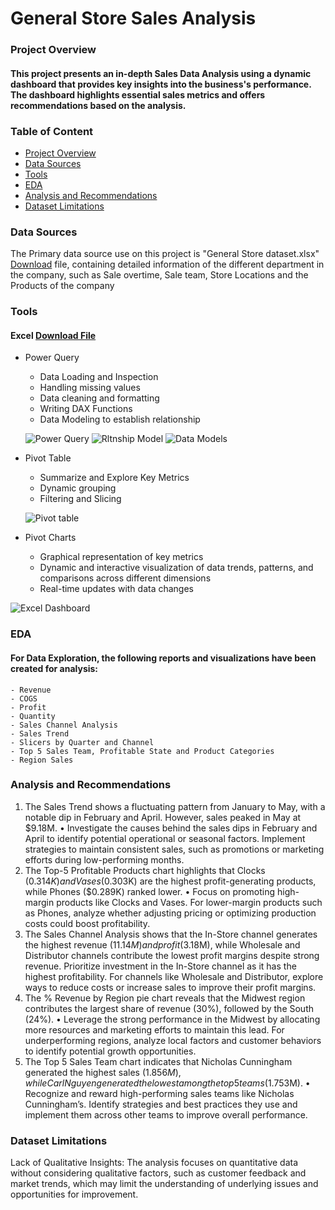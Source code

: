 # General Store Sales Analysis
### Project Overview
#### This project presents an in-depth Sales Data Analysis using a dynamic dashboard that provides key insights into the business's performance. The dashboard highlights essential sales metrics and offers recommendations based on the analysis.

### Table of Content
-  [Project Overview](#project-overview)
-  [Data Sources](#data-sources)
-  [Tools](#tools)
-  [EDA](#eda)
-  [Analysis and Recommendations](#analysis-and-recommendations)
-  [Dataset Limitations](#dataset-limitations)

### Data Sources
The Primary data source use on this project is "General Store dataset.xlsx" [Download](https://bit.ly/generalstoredataset) file, containing detailed information of the different department in the company, such as Sale overtime, Sale team, Store Locations and the Products of the company

### Tools
#### Excel   [Download File](https://bit.ly/generalstoredataset)
- Power Query
    -  Data Loading and Inspection
    -  Handling missing values
    -  Data cleaning and formatting
    -  Writing DAX Functions
    -  Data Modeling to establish relationship


   ![Power Query](https://github.com/user-attachments/assets/e92811fb-6860-466f-bd15-22184cf51d44)             ![Rltnship Model](https://github.com/user-attachments/assets/de38a250-d964-47df-ad53-b77521f8c0f2)                   ![Data Models](https://github.com/user-attachments/assets/023ecf3d-9bf9-4095-9bc2-77decaae5202)                          


-  Pivot Table

    -  Summarize and Explore Key Metrics
    -  Dynamic grouping
    -  Filtering and Slicing
   

    ![Pivot table](https://github.com/user-attachments/assets/c6e3f6e9-d3d1-4bd9-914c-b57c334e731d)


-  Pivot Charts
    -  Graphical representation of key metrics
    -  Dynamic and interactive visualization of data trends, patterns, and comparisons across different dimensions
    -  Real-time updates with data changes

![Excel Dashboard](https://github.com/user-attachments/assets/1335f7d2-5008-44eb-b918-a2fe8efffaa7)


### EDA
####  For Data Exploration, the following reports and visualizations have been created for analysis:
```
- Revenue
- COGS
- Profit
- Quantity
- Sales Channel Analysis
- Sales Trend
- Slicers by Quarter and Channel
- Top 5 Sales Team, Profitable State and Product Categories
- Region Sales
  ```


### Analysis and Recommendations
1. The Sales Trend shows a fluctuating pattern from January to May, with a notable dip in February and April. However, sales peaked in May at $9.18M.
•  	Investigate the causes behind the sales dips in February and April to identify potential operational or seasonal factors. Implement strategies to maintain consistent sales, such as promotions or marketing efforts during low-performing months.
2. The Top-5 Profitable Products chart highlights that Clocks ($0.314K) and Vases ($0.303K) are the highest profit-generating products, while Phones ($0.289K) ranked lower.
•	  Focus on promoting high-margin products like Clocks and Vases. For lower-margin products such as Phones, analyze whether adjusting pricing or optimizing production costs could boost profitability.
3. The Sales Channel Analysis shows that the In-Store channel generates the highest revenue ($11.14M) and profit ($3.18M), while Wholesale and Distributor channels contribute the lowest profit margins despite strong revenue.
     Prioritize investment in the In-Store channel as it has the highest profitability. For channels like Wholesale and Distributor, explore ways to reduce costs or increase sales to improve their profit margins.
4. The % Revenue by Region pie chart reveals that the Midwest region contributes the largest share of revenue (30%), followed by the South (24%).
  •	Leverage the strong performance in the Midwest by allocating more resources and marketing efforts to maintain this lead. For underperforming regions, analyze local factors and customer behaviors to identify potential growth opportunities.
5. The Top 5 Sales Team chart indicates that Nicholas Cunningham generated the highest sales ($1.856M), while Carl Nguyen generated the lowest among the top 5 teams ($1.753M).
  •	Recognize and reward high-performing sales teams like Nicholas Cunningham’s. Identify strategies and best practices they use and implement them across other teams to improve overall performance.

### Dataset Limitations
Lack of Qualitative Insights: The analysis focuses on quantitative data without considering qualitative factors, such as customer feedback and market trends, which may limit the understanding of underlying issues and opportunities for improvement.

